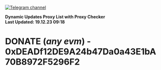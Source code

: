 [![Telegram channel](https://img.shields.io/endpoint?url=https://runkit.io/damiankrawczyk/telegram-badge/branches/master?url=https://t.me/n4z4v0d)](https://t.me/n4z4v0d) 

**Dynamic Updates Proxy List with Proxy Checker**  
**Last Updated: 19.12.23 09:18**

# DONATE (_any evm_) - 0xDEADf12DE9A24b47Da0a43E1bA70B8972F5296F2
